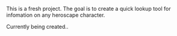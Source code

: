 This is a fresh project. The goal is to create a quick lookup tool for infomation on any heroscape character.

Currently being created..
